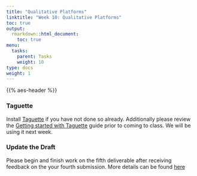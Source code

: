 ```yaml
---
title: "Qualitative Platforms"
linktitle: "Week 10: Qualitative Platforms"
toc: true
output:
  rmarkdown::html_document:
    toc: true
menu:
  tasks:
    parent: Tasks
    weight: 10
type: docs
weight: 1
---
```


{{% aes-header %}}

<style>
img {
max-width:100%;
}
</style>

### Taguette

Install [Taguette](https://www.taguette.org/install.html) if you have not done so already. Additionally please review the [Getting started with Taguette](https://www.taguette.org/getting-started.html) guide prior to coming to class. We will be using it next week.

### Update the Draft

Please begin and finish work on the fifth deliverable after receiving feedback on the your fourth submission. More details can be found [here](/deliverables/05-l5/)
